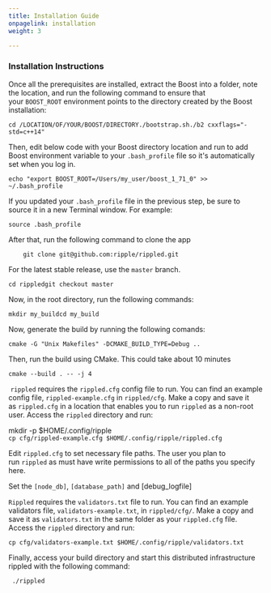 ```yaml
---
title: Installation Guide
onpagelink: installation
weight: 3

---
```


### **Installation Instructions**

Once all the prerequisites are installed, extract the Boost into a folder, note the location, and run the following command to ensure that your `BOOST_ROOT` environment points to the directory created by the Boost installation:

    cd /LOCATION/OF/YOUR/BOOST/DIRECTORY./bootstrap.sh./b2 cxxflags="-std=c++14"

Then, edit below code with your Boost directory location and run to add Boost environment variable to your `.bash_profile` file so it's automatically set when you log in.

    echo "export BOOST_ROOT=/Users/my_user/boost_1_71_0" >> ~/.bash_profile

If you updated your `.bash_profile` file in the previous step, be sure to source it in a new Terminal window. For example:

    source .bash_profile

After that, run the following command to clone the app

        git clone git@github.com:ripple/rippled.git

For the latest stable release, use the `master` branch.

    cd rippledgit checkout master

Now, in the root directory, run the following commands:

    mkdir my_buildcd my_build

Now, generate the build by running the following comands:

    cmake -G "Unix Makefiles" -DCMAKE_BUILD_TYPE=Debug ..

Then, run the build using CMake. This could take about 10 minutes

    cmake --build . -- -j 4 

 `rippled` requires the `rippled.cfg` config file to run. You can find an example config file, `rippled-example.cfg` in `rippled/cfg`. Make a copy and save it as `rippled.cfg` in a location that enables you to run `rippled` as a non-root user. Access the `rippled` directory and run:

mkdir -p $HOME/.config/ripple  
`cp cfg/rippled-example.cfg $HOME/.config/ripple/rippled.cfg`

Edit `rippled.cfg` to set necessary file paths. The user you plan to run `rippled` as must have write permissions to all of the paths you specify here.

Set the `[node_db]`, `[database_path]` and \[debug\_logfile\]

`Rippled` requires the `validators.txt` file to run. You can find an example validators file, `validators-example.txt`, in `rippled/cfg/`. Make a copy and save it as `validators.txt` in the same folder as your `rippled.cfg` file. Access the `rippled` directory and run:

    cp cfg/validators-example.txt $HOME/.config/ripple/validators.txt

Finally, access your build directory and start this distributed infrastructure rippled with the following command:

     ./rippled 


